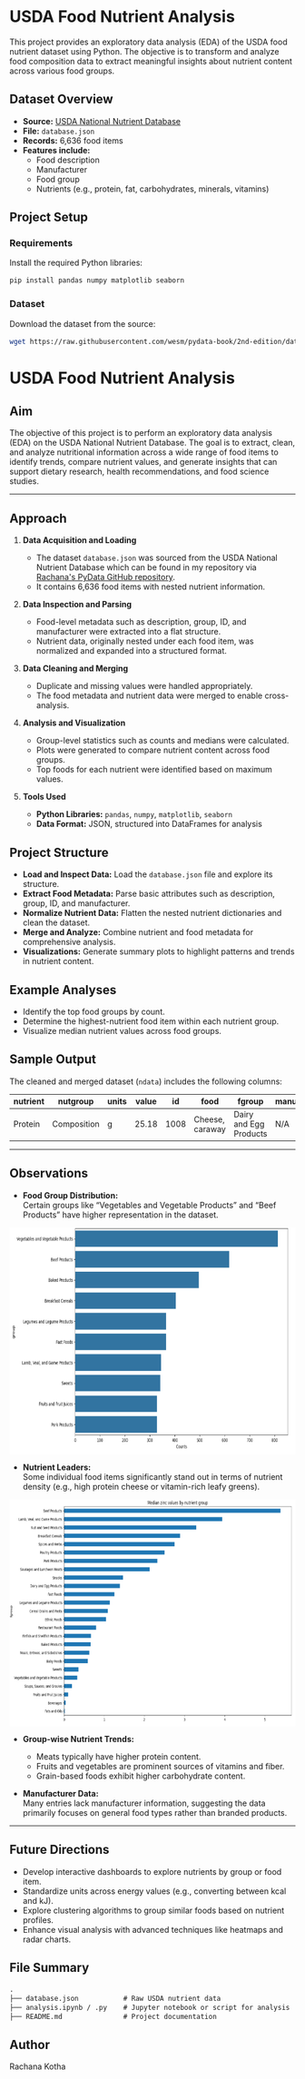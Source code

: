 # USDA Food Nutrient Analysis

This project provides an exploratory data analysis (EDA) of the USDA food nutrient dataset using Python. The objective is to transform and analyze food composition data to extract meaningful insights about nutrient content across various food groups.

## Dataset Overview

- **Source:** [USDA National Nutrient Database](https://github.com/wesm/pydata-book/tree/2nd-edition/datasets/usda_food)
- **File:** `database.json`
- **Records:** 6,636 food items
- **Features include:**
  - Food description
  - Manufacturer
  - Food group
  - Nutrients (e.g., protein, fat, carbohydrates, minerals, vitamins)

## Project Setup

### Requirements

Install the required Python libraries:

```bash
pip install pandas numpy matplotlib seaborn
```

### Dataset

Download the dataset from the source:

```bash
wget https://raw.githubusercontent.com/wesm/pydata-book/2nd-edition/datasets/usda_food/database.json
```

# USDA Food Nutrient Analysis

## Aim

The objective of this project is to perform an exploratory data analysis (EDA) on the USDA National Nutrient Database. The goal is to extract, clean, and analyze nutritional information across a wide range of food items to identify trends, compare nutrient values, and generate insights that can support dietary research, health recommendations, and food science studies.

---

## Approach

1. **Data Acquisition and Loading**  
   - The dataset `database.json` was sourced from the USDA National Nutrient Database which can be found in my repository via [Rachana's PyData GitHub repository]([https://github.com/wesm/pydata-book/tree/2nd-edition/datasets/usda_food](https://github.com/Rachana-Kotha/myprojects/blob/main/USDA-Food-nutrient-predictor/database.json)).
   - It contains 6,636 food items with nested nutrient information.

2. **Data Inspection and Parsing**  
   - Food-level metadata such as description, group, ID, and manufacturer were extracted into a flat structure.
   - Nutrient data, originally nested under each food item, was normalized and expanded into a structured format.

3. **Data Cleaning and Merging**  
   - Duplicate and missing values were handled appropriately.
   - The food metadata and nutrient data were merged to enable cross-analysis.

4. **Analysis and Visualization**  
   - Group-level statistics such as counts and medians were calculated.
   - Plots were generated to compare nutrient content across food groups.
   - Top foods for each nutrient were identified based on maximum values.

5. **Tools Used**  
   - **Python Libraries:** `pandas`, `numpy`, `matplotlib`, `seaborn`
   - **Data Format:** JSON, structured into DataFrames for analysis

## Project Structure

- **Load and Inspect Data:** Load the `database.json` file and explore its structure.
- **Extract Food Metadata:** Parse basic attributes such as description, group, ID, and manufacturer.
- **Normalize Nutrient Data:** Flatten the nested nutrient dictionaries and clean the dataset.
- **Merge and Analyze:** Combine nutrient and food metadata for comprehensive analysis.
- **Visualizations:** Generate summary plots to highlight patterns and trends in nutrient content.

## Example Analyses

- Identify the top food groups by count.
- Determine the highest-nutrient food item within each nutrient group.
- Visualize median nutrient values across food groups.

## Sample Output

The cleaned and merged dataset (`ndata`) includes the following columns:

| nutrient | nutgroup     | units | value | id   | food            | fgroup                 | manufacturer |
|----------|--------------|-------|-------|------|------------------|-------------------------|--------------|
| Protein  | Composition  | g     | 25.18 | 1008 | Cheese, caraway | Dairy and Egg Products | N/A          |

---

## Observations

- **Food Group Distribution:**  
  Certain groups like “Vegetables and Vegetable Products” and “Beef Products” have higher representation in the dataset.

<img src="/USDA-Food-nutrient-predictor/countsvsgroup.png" height="400" align="center">

- **Nutrient Leaders:**  
  Some individual food items significantly stand out in terms of nutrient density (e.g., high protein cheese or vitamin-rich leafy greens).

<img src="/USDA-Food-nutrient-predictor/medianbynutrientgroup.png" height="400" align="center">

- **Group-wise Nutrient Trends:**  
  - Meats typically have higher protein content.
  - Fruits and vegetables are prominent sources of vitamins and fiber.
  - Grain-based foods exhibit higher carbohydrate content.

- **Manufacturer Data:**  
  Many entries lack manufacturer information, suggesting the data primarily focuses on general food types rather than branded products.

---

## Future Directions

- Develop interactive dashboards to explore nutrients by group or food item.
- Standardize units across energy values (e.g., converting between kcal and kJ).
- Explore clustering algorithms to group similar foods based on nutrient profiles.
- Enhance visual analysis with advanced techniques like heatmaps and radar charts.

## File Summary

```
.
├── database.json           # Raw USDA nutrient data
├── analysis.ipynb / .py    # Jupyter notebook or script for analysis
├── README.md               # Project documentation
```

## Author
Rachana Kotha
